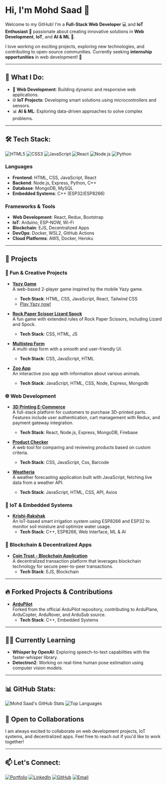 # Hi, I'm Mohd Saad 👋

Welcome to my GitHub! I'm a **Full-Stack Web Developer** 💻 and **IoT Enthusiast** 🌱 passionate about creating innovative solutions in **Web Development**, **IoT**, and **AI & ML** 🤖.

I love working on exciting projects, exploring new technologies, and contributing to open-source communities. Currently seeking **internship opportunities** in web development! 🌟

---

## 🌟 What I Do:

- 🔧 **Web Development**: Building dynamic and responsive web applications.
- 🌐 **IoT Projects**: Developing smart solutions using microcontrollers and sensors.
- 📊 **AI & ML**: Exploring data-driven approaches to solve complex problems.

---

## 🛠️ Tech Stack:

![HTML5](https://img.shields.io/badge/-HTML5-E34F26?logo=html5&logoColor=white&style=flat)
![CSS3](https://img.shields.io/badge/-CSS3-1572B6?logo=css3&logoColor=white&style=flat)
![JavaScript](https://img.shields.io/badge/-JavaScript-F7DF1E?logo=javascript&logoColor=black&style=flat)
![React](https://img.shields.io/badge/-React-61DAFB?logo=react&logoColor=white&style=flat)
![Node.js](https://img.shields.io/badge/-Node.js-339933?logo=node.js&logoColor=white&style=flat)
![Python](https://img.shields.io/badge/-Python-3776AB?logo=python&logoColor=white&style=flat)

### Languages

- **Frontend**: HTML, CSS, JavaScript, React
- **Backend**: Node.js, Express, Python, C++
- **Database**: MongoDB, MySQL
- **Embedded Systems**: C++ (ESP32/ESP8266)

### Frameworks & Tools

- **Web Development**: React, Redux, Bootstrap
- **IoT**: Arduino, ESP-NOW, Wi-Fi
- **Blockchain**: EJS, Decentralized Apps
- **DevOps**: Docker, WSL2, GitHub Actions
- **Cloud Platforms**: AWS, Docker, Heroku

---

## 🚀 Projects

### 🧠 Fun & Creative Projects

- **[Yazy Game](https://github.com/thecreatorzx/yazy)**  
  A web-based 2-player game inspired by the mobile Yazy game.
  - **Tech Stack**: HTML, CSS, JavaScript, React, Tailwind CSS
  - [Play Yazy now!](https://yazygame.netlify.app/)
- **[Rock Paper Scissor Lizard Spock](https://github.com/thecreatorzx/rock-paper-scissor-lizard-spock_game)**  
  A fun game with extended rules of Rock Paper Scissors, including Lizard and Spock.

  - **Tech Stack**: CSS, HTML, JS

- **[Multistep Form](https://github.com/thecreatorzx/MultistepForm)**  
  A multi-step form with a smooth and user-friendly UI.

  - **Tech Stack**: CSS, JavaScript, HTML

- **[Zoo App](https://github.com/thecreatorzx/zooApp)**  
  An interactive zoo app with information about various animals.
  - **Tech Stack**: JavaScript, HTML, CSS, Node, Express, Mongodb

### 🌐 Web Development

- **[3D Printing E-Commerce](https://github.com/thecreatorzx/3D-PRINTING-E-COMMERCE)**  
  A full-stack platform for customers to purchase 3D-printed parts. Features include user authentication, cart management with Redux, and payment gateway integration.

  - **Tech Stack**: React, Node.js, Express, MongoDB, Firebase

- **[Product Checker](https://github.com/thecreatorzx/product-checker)**  
  A web tool for comparing and reviewing products based on custom criteria.

  - **Tech Stack**: CSS, JavaScript, Css, Barcode

- **[Weatheria](https://github.com/thecreatorzx/weatherApp)**  
  A weather forecasting application built with JavaScript, fetching live data from a weather API.
  - **Tech Stack**: JavaScript, HTML, CSS, API, Axios

### 🌱 IoT & Embedded Systems

- **[Krishi-Rakshak](https://github.com/thecreatorzx/SmartIrrigation)**  
  An IoT-based smart irrigation system using ESP8266 and ESP32 to monitor soil moisture and optimize water usage.
  - **Tech Stack**: C++, ESP8266, Web Interface, ML & AI

### 🔗 Blockchain & Decentralized Apps

- **[Coin Trust - Blockchain Application](https://github.com/thecreatorzx/Blockchain-Application-Coin-Trust)**  
  A decentralized transaction platform that leverages blockchain technology for secure peer-to-peer transactions.
  - **Tech Stack**: EJS, Blockchain

---

## 🔥 Forked Projects & Contributions

- **[ArduPilot](https://github.com/thecreatorzx/ardupilot)**  
  Forked from the official ArduPilot repository, contributing to ArduPlane, ArduCopter, ArduRover, and ArduSub source.
  - **Tech Stack**: C++, Embedded Systems

---

## 🧑‍💻 Currently Learning

- **Whisper by OpenAI**: Exploring speech-to-text capabilities with the faster-whisper library.
- **Detectron2**: Working on real-time human pose estimation using computer vision models.

---

## 📊 GitHub Stats:

![Mohd Saad's GitHub Stats](https://github-readme-stats.vercel.app/api?username=thecreatorzx&show_icons=true&theme=radical)
![Top Languages](https://github-readme-stats.vercel.app/api/top-langs/?username=thecreatorzx&layout=compact&theme=radical)

## 🌟 Open to Collaborations

I am always excited to collaborate on web development projects, IoT systems, and decentralized apps. Feel free to reach out if you'd like to work together!

---

## 📫 Let's Connect:

[![Portfolio](https://img.shields.io/badge/-Portfolio-FF5722?style=flat&logo=firefox&logoColor=white)](https://myportfolio-mohdsaad.netlify.app/)
[![LinkedIn](https://img.shields.io/badge/-LinkedIn-0A66C2?style=flat&logo=linkedin&logoColor=white)](https://linkedin.com/in/webdevmsaad)
[![GitHub](https://img.shields.io/badge/-GitHub-181717?style=flat&logo=github&logoColor=white)](https://github.com/thecreatorzx)
[![Email](https://img.shields.io/badge/-Email-EA4335?style=flat&logo=gmail&logoColor=white)](mailto:responseatworkemail@gmail.com)
